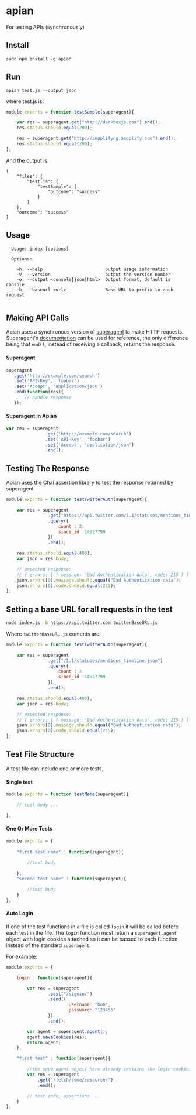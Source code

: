 # apian
For testing APIs (synchronously)

## Install

```
sudo npm install -g apian
```

## Run

```
apian test.js --output json
```

where test.js is:
``` javascript
module.exports = function testSample(superagent){

    var res = superagent.get("http://darkboxjs.com").end();
    res.status.should.equal(200);

    res = superagent.get("http://ampplifyng.ampplify.com").end();
    res.status.should.equal(200);
};
```

And the output is:
```
{
    "files": {
        "test.js": {
            "testSample": {
                "outcome": "success"
            }
        }
    },
    "outcome": "success"
}
```

## Usage

```
  Usage: index [options]

  Options:

    -h, --help                        output usage information
    -V, --version                     output the version number
    -o, --output <console|json|html>  Output format, default is console
    -b, --baseurl <url>               Base URL to prefix to each request
  
```

## Making API Calls

Apian uses a synchronous version of [superagent](https://github.com/visionmedia/superagent) to make HTTP requests. Superagent's [documentation](http://visionmedia.github.io/superagent/) can be used for reference, the only difference being that ```end()```, instead of receiving a callback, returns the response.

#### Superagent
``` javascript
superagent
   .get('http://example.com/search')
   .set('API-Key', 'foobar')
   .set('Accept', 'application/json')
   .end(function(res){
       // handle response
   });
```

#### Superagent in Apian
``` javascript
var res = superagent
               .get('http://example.com/search')
               .set('API-Key', 'foobar')
               .set('Accept', 'application/json')
               .end();

```

## Testing The Response

Apian uses the [Chai](http://chaijs.com/) assertion library to test the response returned by superagent.

``` javascript
module.exports = function testTwitterAuth(superagent){

    var res = superagent
                .get("https://api.twitter.com/1.1/statuses/mentions_timeline.json")
                .query({
                    count : 2,
                    since_id :14927799 
                })
                .end();

    res.status.should.equal(400);
    var json = res.body;

    // expected response:
    // { errors: [ { message: 'Bad Authentication data', code: 215 } ] } 
    json.errors[0].message.should.equal("Bad Authentication data");
    json.errors[0].code.should.equal(215);
};

```

## Setting a base URL for all requests in the test

``` bash
node index.js -b https://api.twitter.com twitterBaseURL.js  
```

Where ```twitterBaseURL.js``` contents are:
``` javascript
module.exports = function testTwitterAuth(superagent){

    var res = superagent
                .get("/1.1/statuses/mentions_timeline.json")
                .query({
                    count : 2,
                    since_id :14927799 
                })
                .end();

    res.status.should.equal(400);
    var json = res.body;

    // expected response:
    // { errors: [ { message: 'Bad Authentication data', code: 215 } ] } 
    json.errors[0].message.should.equal("Bad Authentication data");
    json.errors[0].code.should.equal(215);
};

```

## Test File Structure

A test file can include one or more tests.

#### Single test
``` javascript
module.exports = function testName(superagent){

    // test body ...

};

```

#### One Or More Tests

``` javascript
module.exports = {
    
    "first test name" : function(superagent){

        //test body
            
    },
    "second test name" : function(superagent){

        //test body
    }
};
```

#### Auto Login

If one of the test functions in a file is called ```login``` it will be called before each test in the file.
The ```login``` function must return a ```superagent.agent``` object with login cookies attached so it can be passed to each function instead of the standard ```superagent```.

For example:
``` javascript
module.exports = {

    login : function(superagent){

        var res = superagent
                .post("/signin/")
                .send({
                        username: "bob", 
                        password: "123456"
                })
                .end();

        var agent = superagent.agent();
        agent.saveCookies(res);    
        return agent;
    },

    "first test" : function(superagent){

        //the superagent object here already contains the login cookies
        var res = superagent
            .get("/fetch/some/resource/")
            .end();

        // test code, assertions  ...
    }
};
```
